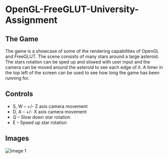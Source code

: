 # OpenGL-FreeGLUT-University-Assignment
## The Game
The game is a showcase of some of the rendering capabilities of OpenGL and FreeGLUT. The scene consists of many stars around a large asteroid. The stars rotation can be sped up and slowed with user input and the camera can be moved around the asteroid to see each edge of it. A timer in the top left of the screen can be used to see how long the game has been running for.
## Controls
* S, W – +/- Z axis camera movement
* D, A – +/- X axis camera movement
* Q – Slow down star rotation
* E – Speed up star rotation
## Images
![Image 1](https://i.ibb.co/7zhcTcx/FOGGS.png)
